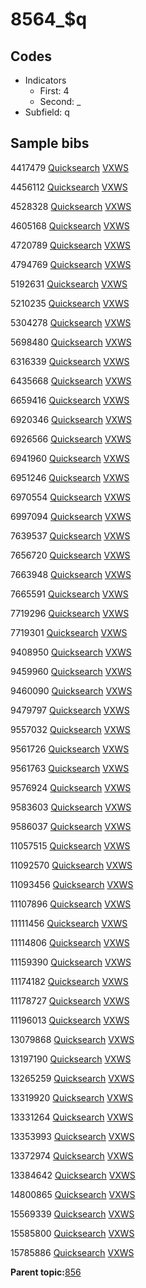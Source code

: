 # 8564\_$q

## Codes

-   Indicators
    -   First: 4
    -   Second: \_
-   Subfield: q

## Sample bibs

4417479 [Quicksearch](https://search.library.yale.edu/catalog/4417479) [VXWS](http://prodorbis.library.yale.edu:7014/vxws/GetHoldingsService?bibId=4417479)

4456112 [Quicksearch](https://search.library.yale.edu/catalog/4456112) [VXWS](http://prodorbis.library.yale.edu:7014/vxws/GetHoldingsService?bibId=4456112)

4528328 [Quicksearch](https://search.library.yale.edu/catalog/4528328) [VXWS](http://prodorbis.library.yale.edu:7014/vxws/GetHoldingsService?bibId=4528328)

4605168 [Quicksearch](https://search.library.yale.edu/catalog/4605168) [VXWS](http://prodorbis.library.yale.edu:7014/vxws/GetHoldingsService?bibId=4605168)

4720789 [Quicksearch](https://search.library.yale.edu/catalog/4720789) [VXWS](http://prodorbis.library.yale.edu:7014/vxws/GetHoldingsService?bibId=4720789)

4794769 [Quicksearch](https://search.library.yale.edu/catalog/4794769) [VXWS](http://prodorbis.library.yale.edu:7014/vxws/GetHoldingsService?bibId=4794769)

5192631 [Quicksearch](https://search.library.yale.edu/catalog/5192631) [VXWS](http://prodorbis.library.yale.edu:7014/vxws/GetHoldingsService?bibId=5192631)

5210235 [Quicksearch](https://search.library.yale.edu/catalog/5210235) [VXWS](http://prodorbis.library.yale.edu:7014/vxws/GetHoldingsService?bibId=5210235)

5304278 [Quicksearch](https://search.library.yale.edu/catalog/5304278) [VXWS](http://prodorbis.library.yale.edu:7014/vxws/GetHoldingsService?bibId=5304278)

5698480 [Quicksearch](https://search.library.yale.edu/catalog/5698480) [VXWS](http://prodorbis.library.yale.edu:7014/vxws/GetHoldingsService?bibId=5698480)

6316339 [Quicksearch](https://search.library.yale.edu/catalog/6316339) [VXWS](http://prodorbis.library.yale.edu:7014/vxws/GetHoldingsService?bibId=6316339)

6435668 [Quicksearch](https://search.library.yale.edu/catalog/6435668) [VXWS](http://prodorbis.library.yale.edu:7014/vxws/GetHoldingsService?bibId=6435668)

6659416 [Quicksearch](https://search.library.yale.edu/catalog/6659416) [VXWS](http://prodorbis.library.yale.edu:7014/vxws/GetHoldingsService?bibId=6659416)

6920346 [Quicksearch](https://search.library.yale.edu/catalog/6920346) [VXWS](http://prodorbis.library.yale.edu:7014/vxws/GetHoldingsService?bibId=6920346)

6926566 [Quicksearch](https://search.library.yale.edu/catalog/6926566) [VXWS](http://prodorbis.library.yale.edu:7014/vxws/GetHoldingsService?bibId=6926566)

6941960 [Quicksearch](https://search.library.yale.edu/catalog/6941960) [VXWS](http://prodorbis.library.yale.edu:7014/vxws/GetHoldingsService?bibId=6941960)

6951246 [Quicksearch](https://search.library.yale.edu/catalog/6951246) [VXWS](http://prodorbis.library.yale.edu:7014/vxws/GetHoldingsService?bibId=6951246)

6970554 [Quicksearch](https://search.library.yale.edu/catalog/6970554) [VXWS](http://prodorbis.library.yale.edu:7014/vxws/GetHoldingsService?bibId=6970554)

6997094 [Quicksearch](https://search.library.yale.edu/catalog/6997094) [VXWS](http://prodorbis.library.yale.edu:7014/vxws/GetHoldingsService?bibId=6997094)

7639537 [Quicksearch](https://search.library.yale.edu/catalog/7639537) [VXWS](http://prodorbis.library.yale.edu:7014/vxws/GetHoldingsService?bibId=7639537)

7656720 [Quicksearch](https://search.library.yale.edu/catalog/7656720) [VXWS](http://prodorbis.library.yale.edu:7014/vxws/GetHoldingsService?bibId=7656720)

7663948 [Quicksearch](https://search.library.yale.edu/catalog/7663948) [VXWS](http://prodorbis.library.yale.edu:7014/vxws/GetHoldingsService?bibId=7663948)

7665591 [Quicksearch](https://search.library.yale.edu/catalog/7665591) [VXWS](http://prodorbis.library.yale.edu:7014/vxws/GetHoldingsService?bibId=7665591)

7719296 [Quicksearch](https://search.library.yale.edu/catalog/7719296) [VXWS](http://prodorbis.library.yale.edu:7014/vxws/GetHoldingsService?bibId=7719296)

7719301 [Quicksearch](https://search.library.yale.edu/catalog/7719301) [VXWS](http://prodorbis.library.yale.edu:7014/vxws/GetHoldingsService?bibId=7719301)

9408950 [Quicksearch](https://search.library.yale.edu/catalog/9408950) [VXWS](http://prodorbis.library.yale.edu:7014/vxws/GetHoldingsService?bibId=9408950)

9459960 [Quicksearch](https://search.library.yale.edu/catalog/9459960) [VXWS](http://prodorbis.library.yale.edu:7014/vxws/GetHoldingsService?bibId=9459960)

9460090 [Quicksearch](https://search.library.yale.edu/catalog/9460090) [VXWS](http://prodorbis.library.yale.edu:7014/vxws/GetHoldingsService?bibId=9460090)

9479797 [Quicksearch](https://search.library.yale.edu/catalog/9479797) [VXWS](http://prodorbis.library.yale.edu:7014/vxws/GetHoldingsService?bibId=9479797)

9557032 [Quicksearch](https://search.library.yale.edu/catalog/9557032) [VXWS](http://prodorbis.library.yale.edu:7014/vxws/GetHoldingsService?bibId=9557032)

9561726 [Quicksearch](https://search.library.yale.edu/catalog/9561726) [VXWS](http://prodorbis.library.yale.edu:7014/vxws/GetHoldingsService?bibId=9561726)

9561763 [Quicksearch](https://search.library.yale.edu/catalog/9561763) [VXWS](http://prodorbis.library.yale.edu:7014/vxws/GetHoldingsService?bibId=9561763)

9576924 [Quicksearch](https://search.library.yale.edu/catalog/9576924) [VXWS](http://prodorbis.library.yale.edu:7014/vxws/GetHoldingsService?bibId=9576924)

9583603 [Quicksearch](https://search.library.yale.edu/catalog/9583603) [VXWS](http://prodorbis.library.yale.edu:7014/vxws/GetHoldingsService?bibId=9583603)

9586037 [Quicksearch](https://search.library.yale.edu/catalog/9586037) [VXWS](http://prodorbis.library.yale.edu:7014/vxws/GetHoldingsService?bibId=9586037)

11057515 [Quicksearch](https://search.library.yale.edu/catalog/11057515) [VXWS](http://prodorbis.library.yale.edu:7014/vxws/GetHoldingsService?bibId=11057515)

11092570 [Quicksearch](https://search.library.yale.edu/catalog/11092570) [VXWS](http://prodorbis.library.yale.edu:7014/vxws/GetHoldingsService?bibId=11092570)

11093456 [Quicksearch](https://search.library.yale.edu/catalog/11093456) [VXWS](http://prodorbis.library.yale.edu:7014/vxws/GetHoldingsService?bibId=11093456)

11107896 [Quicksearch](https://search.library.yale.edu/catalog/11107896) [VXWS](http://prodorbis.library.yale.edu:7014/vxws/GetHoldingsService?bibId=11107896)

11111456 [Quicksearch](https://search.library.yale.edu/catalog/11111456) [VXWS](http://prodorbis.library.yale.edu:7014/vxws/GetHoldingsService?bibId=11111456)

11114806 [Quicksearch](https://search.library.yale.edu/catalog/11114806) [VXWS](http://prodorbis.library.yale.edu:7014/vxws/GetHoldingsService?bibId=11114806)

11159390 [Quicksearch](https://search.library.yale.edu/catalog/11159390) [VXWS](http://prodorbis.library.yale.edu:7014/vxws/GetHoldingsService?bibId=11159390)

11174182 [Quicksearch](https://search.library.yale.edu/catalog/11174182) [VXWS](http://prodorbis.library.yale.edu:7014/vxws/GetHoldingsService?bibId=11174182)

11178727 [Quicksearch](https://search.library.yale.edu/catalog/11178727) [VXWS](http://prodorbis.library.yale.edu:7014/vxws/GetHoldingsService?bibId=11178727)

11196013 [Quicksearch](https://search.library.yale.edu/catalog/11196013) [VXWS](http://prodorbis.library.yale.edu:7014/vxws/GetHoldingsService?bibId=11196013)

13079868 [Quicksearch](https://search.library.yale.edu/catalog/13079868) [VXWS](http://prodorbis.library.yale.edu:7014/vxws/GetHoldingsService?bibId=13079868)

13197190 [Quicksearch](https://search.library.yale.edu/catalog/13197190) [VXWS](http://prodorbis.library.yale.edu:7014/vxws/GetHoldingsService?bibId=13197190)

13265259 [Quicksearch](https://search.library.yale.edu/catalog/13265259) [VXWS](http://prodorbis.library.yale.edu:7014/vxws/GetHoldingsService?bibId=13265259)

13319920 [Quicksearch](https://search.library.yale.edu/catalog/13319920) [VXWS](http://prodorbis.library.yale.edu:7014/vxws/GetHoldingsService?bibId=13319920)

13331264 [Quicksearch](https://search.library.yale.edu/catalog/13331264) [VXWS](http://prodorbis.library.yale.edu:7014/vxws/GetHoldingsService?bibId=13331264)

13353993 [Quicksearch](https://search.library.yale.edu/catalog/13353993) [VXWS](http://prodorbis.library.yale.edu:7014/vxws/GetHoldingsService?bibId=13353993)

13372974 [Quicksearch](https://search.library.yale.edu/catalog/13372974) [VXWS](http://prodorbis.library.yale.edu:7014/vxws/GetHoldingsService?bibId=13372974)

13384642 [Quicksearch](https://search.library.yale.edu/catalog/13384642) [VXWS](http://prodorbis.library.yale.edu:7014/vxws/GetHoldingsService?bibId=13384642)

14800865 [Quicksearch](https://search.library.yale.edu/catalog/14800865) [VXWS](http://prodorbis.library.yale.edu:7014/vxws/GetHoldingsService?bibId=14800865)

15569339 [Quicksearch](https://search.library.yale.edu/catalog/15569339) [VXWS](http://prodorbis.library.yale.edu:7014/vxws/GetHoldingsService?bibId=15569339)

15585800 [Quicksearch](https://search.library.yale.edu/catalog/15585800) [VXWS](http://prodorbis.library.yale.edu:7014/vxws/GetHoldingsService?bibId=15585800)

15785886 [Quicksearch](https://search.library.yale.edu/catalog/15785886) [VXWS](http://prodorbis.library.yale.edu:7014/vxws/GetHoldingsService?bibId=15785886)

**Parent topic:**[856](../../tags/856/856.md)

